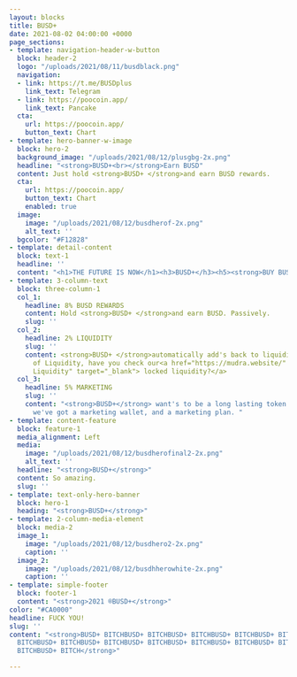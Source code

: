 ```yaml
---
layout: blocks
title: BUSD+
date: 2021-08-02 04:00:00 +0000
page_sections:
- template: navigation-header-w-button
  block: header-2
  logo: "/uploads/2021/08/11/busdblack.png"
  navigation:
  - link: https://t.me/BUSDplus
    link_text: Telegram
  - link: https://poocoin.app/
    link_text: Pancake
  cta:
    url: https://poocoin.app/
    button_text: Chart
- template: hero-banner-w-image
  block: hero-2
  background_image: "/uploads/2021/08/12/plusgbg-2x.png"
  headline: "<strong>BUSD+<br></strong>Earn BUSD"
  content: Just hold <strong>BUSD+ </strong>and earn BUSD rewards.
  cta:
    url: https://poocoin.app/
    button_text: Chart
    enabled: true
  image:
    image: "/uploads/2021/08/12/busdherof-2x.png"
    alt_text: ''
  bgcolor: "#F12828"
- template: detail-content
  block: text-1
  headline: ''
  content: "<h1>THE FUTURE IS NOW</h1><h3>BUSD+</h3><h5><strong>BUY BUSD+</strong></h5>"
- template: 3-column-text
  block: three-column-1
  col_1:
    headline: 8% BUSD REWARDS
    content: Hold <strong>BUSD+ </strong>and earn BUSD. Passively.
    slug: ''
  col_2:
    headline: 2% LIQUIDITY
    slug: ''
    content: <strong>BUSD+ </strong>automatically add's back to liquidity. Speaking
      of Liquidity, have you check our<a href="https://mudra.website/" title="Locked
      Liquidity" target="_blank"> locked liquidity?</a>
  col_3:
    headline: 5% MARKETING
    slug: ''
    content: "<strong>BUSD+</strong> want's to be a long lasting token. That's why
      we've got a marketing wallet, and a marketing plan. "
- template: content-feature
  block: feature-1
  media_alignment: Left
  media:
    image: "/uploads/2021/08/12/busdherofinal2-2x.png"
    alt_text: ''
  headline: "<strong>BUSD+</strong>"
  content: So amazing.
  slug: ''
- template: text-only-hero-banner
  block: hero-1
  heading: "<strong>BUSD+</strong>"
- template: 2-column-media-element
  block: media-2
  image_1:
    image: "/uploads/2021/08/12/busdhero2-2x.png"
    caption: ''
  image_2:
    image: "/uploads/2021/08/12/busdhherowhite-2x.png"
    caption: ''
- template: simple-footer
  block: footer-1
  content: "<strong>2021 ®BUSD+</strong>"
color: "#CA0000"
headline: FUCK YOU!
slug: ''
content: "<strong>BUSD+ BITCHBUSD+ BITCHBUSD+ BITCHBUSD+ BITCHBUSD+ BITCHBUSD+ BITCHBUSD+
  BITCHBUSD+ BITCHBUSD+ BITCHBUSD+ BITCHBUSD+ BITCHBUSD+ BITCHBUSD+ BITCHBUSD+ BITCHBUSD+
  BITCHBUSD+ BITCH</strong>"

---
```

